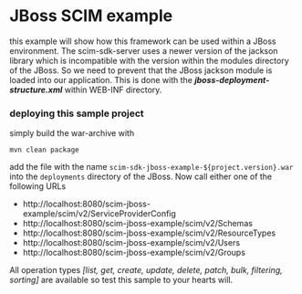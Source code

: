 # JBoss SCIM example

this example will show how this framework can be used within a JBoss environment. The scim-sdk-server uses a newer
version of the jackson library which is incompatible with the version within the modules directory of the JBoss. So
we need to prevent that the JBoss jackson module is loaded into our application. This is done with the 
**_jboss-deployment-structure.xml_** within WEB-INF directory.

### deploying this sample project

simply build the war-archive with 

`mvn clean package`

add the file with the name `scim-sdk-jboss-example-${project.version}.war` into the `deployments` directory of the
 JBoss. Now call either one of the following URLs

* http://localhost:8080/scim-jboss-example/scim/v2/ServiceProviderConfig
* http://localhost:8080/scim-jboss-example/scim/v2/Schemas
* http://localhost:8080/scim-jboss-example/scim/v2/ResourceTypes
* http://localhost:8080/scim-jboss-example/scim/v2/Users
* http://localhost:8080/scim-jboss-example/scim/v2/Groups

All operation types _[list, get, create, update, delete, patch, bulk, filtering, sorting]_ are available so test this
 sample to your hearts will. 
